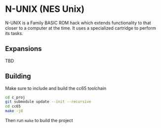 # N-UNIX (NES Unix)

N-UNIX is a Family BASIC ROM hack which extends functionality to that closer to a computer at the time. It uses a specialized cartridge to perform its tasks.

## Expansions

TBD

## Building

Make sure to include and build the cc65 toolchain

```bash
cd c_proj
git submodule update --init --recursive
cd cc65
make -j8
```

Then run `make` to build the project
